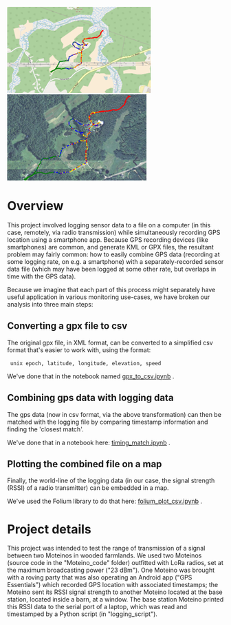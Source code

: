 
<img src='./images/signalStrength.png' height=200> <img src='./images/terrain.png' height=200>


# Overview

This project involved logging sensor data to a file on a computer (in this case, remotely, via radio transmission) while simultaneously recording GPS location using a smartphone app.  Because GPS recording devices (like smartphones) are common, and generate KML or GPX files, the resultant problem may fairly common: how to easily combine GPS data (recording at some logging rate, on e.g. a smartphone) with a separately-recorded sensor data file (which may have been logged at some other rate, but overlaps in time with the GPS data).

Because we imagine that each part of this process might separately have useful application in various monitoring use-cases, we have broken our analysis into three main steps:

## Converting a gpx file to csv

The original gpx file, in XML format, can be converted to a simplified csv format that's easier to work with, using the format:

```
 unix epoch, latitude, longitude, elevation, speed 
```

We've done that in the notebook named [gpx_to_csv.ipynb](./gpx_to_csv.ipynb) .

## Combining gps data with logging data

The gps data (now in csv format, via the above transformation) can then be matched with the logging file by comparing timestamp information and finding the 'closest match'. 

We've done that in a notebook here: [timing_match.ipynb](./timing_match.ipynb) .

## Plotting the combined file on a map

Finally, the world-line of the logging data (in our case, the signal strength (RSSI) of a radio transmitter) can be embedded in a map.  

We've used the Folium library to do that here:  [folium_plot_csv.ipynb](./folium_plot_csv.ipynb) .

# Project details

This project was intended to test the range of transmission of a signal between two Moteinos in wooded farmlands.  We used two Moteinos (source code in the "Moteino_code" folder) outfitted with LoRa radios, set at the maximum broadcasting power ("23 dBm").  One Moteino was brought with a roving party that was also operating an Android app ("GPS Essentials") which recorded GPS location with associated timestamps;  the Moteino sent its RSSI signal strength to another Moteino located at the base station, located inside a barn, at a window.  The base station Moteino printed this RSSI data to the serial port of a laptop, which was read and timestamped by a Python script (in "logging_script").   
